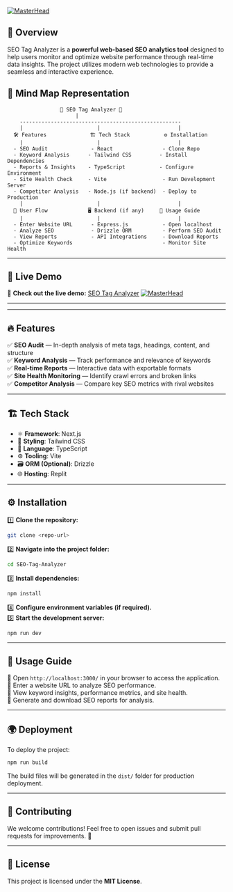 [![MasterHead](https://lh3.googleusercontent.com/pw/AP1GczNhFEE4NglgMIFiUILznq6GNYaEvrNOl2KlZiFULQSHU2ug1okum8p8s2xa1PFL55R1-HHrcLe7JlwikrpVvtHwhCSC_c2iZ1bUgdDnGlZOEL16QpaB8GYE8V5cBkiHYGYyVjzbl9YYUuqQF46OMhL5=w640-h288-s-no-gm?authuser=0)](https://Avinraj01.io)
## 🌟 Overview
SEO Tag Analyzer is a **powerful web-based SEO analytics tool** designed to help users monitor and optimize website performance through real-time data insights. The project utilizes modern web technologies to provide a seamless and interactive experience.
## 🧠 Mind Map Representation
```
                 🚀 SEO Tag Analyzer 🚀
                      |
    ----------------------------------------------------
    |                        |                         |
  🛠️ Features              🏗️ Tech Stack           ⚙️ Installation
    |                        |                         |
  - SEO Audit              - React                - Clone Repo
  - Keyword Analysis      - Tailwind CSS         - Install Dependencies
  - Reports & Insights    - TypeScript           - Configure Environment
  - Site Health Check     - Vite                  - Run Development Server
  - Competitor Analysis   - Node.js (if backend)  - Deploy to Production
    |                        |                         |
  🔄 User Flow             🖥️ Backend (if any)     📖 Usage Guide
    |                        |                         |
  - Enter Website URL      - Express.js           - Open localhost
  - Analyze SEO            - Drizzle ORM          - Perform SEO Audit
  - View Reports           - API Integrations     - Download Reports
  - Optimize Keywords                             - Monitor Site Health
```
---

## 🚀 Live Demo
🔗 **Check out the live demo:** [SEO Tag Analyzer](https://eb87a6b2-f634-4543-8e52-db9ffa9d140e-00-3srnlotszsj2u.janeway.replit.dev/)
  [![MasterHead](https://lh3.googleusercontent.com/pw/AP1GczP73atJjbdz2589ci11t2PkSEHbiQolhpcYzlSGub0VSQk-Bc3WrRNkpu8IyKR6jruANcN-MGdhYfyMPlNO2tgzxoU61bG0a4XTi5Ku61rx_Lpzynuf7Lw-V8Wtl8HviShn6WzRdbyKumKXN2NbElP4=w1122-h793-s-no-gm?authuser=0)](https://Avinraj01.io)

---
---

## 🔥 Features

✅ **SEO Audit** — In-depth analysis of meta tags, headings, content, and structure  
✅ **Keyword Analysis** — Track performance and relevance of keywords  
✅ **Real-time Reports** — Interactive data with exportable formats  
✅ **Site Health Monitoring** — Identify crawl errors and broken links  
✅ **Competitor Analysis** — Compare key SEO metrics with rival websites  

---
## 🏗️ Tech Stack

- ⚛️ **Framework**: Next.js  
- 🎨 **Styling**: Tailwind CSS  
- 🧠 **Language**: TypeScript  
- ⚙️ **Tooling**: Vite  
- 🗃️ **ORM (Optional)**: Drizzle  
- 🌐 **Hosting**: Replit
---
## ⚙️ Installation
1️⃣ **Clone the repository:**  
   ```bash
   git clone <repo-url>
   ```
2️⃣ **Navigate into the project folder:**  
   ```bash
   cd SEO-Tag-Analyzer
   ```
3️⃣ **Install dependencies:**  
   ```bash
   npm install
   ```
4️⃣ **Configure environment variables (if required).**  
5️⃣ **Start the development server:**  
   ```bash
   npm run dev
   ```

---

## 📖 Usage Guide
📌 Open `http://localhost:3000/` in your browser to access the application.  
📌 Enter a website URL to analyze SEO performance.  
📌 View keyword insights, performance metrics, and site health.  
📌 Generate and download SEO reports for analysis.

---
## 🌍 Deployment
To deploy the project:
```bash
npm run build
```
The build files will be generated in the `dist/` folder for production deployment.

---
## 🤝 Contributing
We welcome contributions! Feel free to open issues and submit pull requests for improvements. 🚀

---
## 📜 License
This project is licensed under the **MIT License**.



